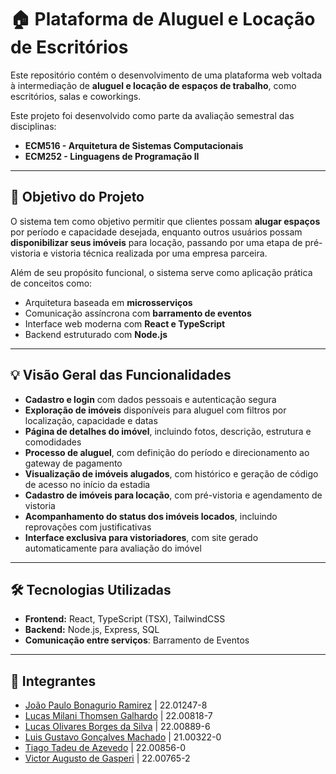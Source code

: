 # 🏠 Plataforma de Aluguel e Locação de Escritórios

Este repositório contém o desenvolvimento de uma plataforma web voltada à intermediação de **aluguel e locação de espaços de trabalho**, como escritórios, salas e coworkings.

Este projeto foi desenvolvido como parte da avaliação semestral das disciplinas:

- **ECM516 - Arquitetura de Sistemas Computacionais**
- **ECM252 - Linguagens de Programação II**

---

## 🎯 Objetivo do Projeto

O sistema tem como objetivo permitir que clientes possam **alugar espaços** por período e capacidade desejada, enquanto outros usuários possam **disponibilizar seus imóveis** para locação, passando por uma etapa de pré-vistoria e vistoria técnica realizada por uma empresa parceira.

Além de seu propósito funcional, o sistema serve como aplicação prática de conceitos como:

- Arquitetura baseada em **microsserviços**
- Comunicação assíncrona com **barramento de eventos**
- Interface web moderna com **React e TypeScript**
- Backend estruturado com **Node.js**

---

## 💡 Visão Geral das Funcionalidades

- **Cadastro e login** com dados pessoais e autenticação segura
- **Exploração de imóveis** disponíveis para aluguel com filtros por localização, capacidade e datas
- **Página de detalhes do imóvel**, incluindo fotos, descrição, estrutura e comodidades
- **Processo de aluguel**, com definição do período e direcionamento ao gateway de pagamento
- **Visualização de imóveis alugados**, com histórico e geração de código de acesso no início da estadia
- **Cadastro de imóveis para locação**, com pré-vistoria e agendamento de vistoria
- **Acompanhamento do status dos imóveis locados**, incluindo reprovações com justificativas
- **Interface exclusiva para vistoriadores**, com site gerado automaticamente para avaliação do imóvel

---

## 🛠️ Tecnologias Utilizadas

- **Frontend:** React, TypeScript (TSX), TailwindCSS
- **Backend:** Node.js, Express, SQL
- **Comunicação entre serviços**: Barramento de Eventos

---

## 🤝 Integrantes

- [João Paulo Bonagurio Ramirez](https://github.com/yJony)           | 22.01247-8
- [Lucas Milani Thomsen Galhardo](https://github.com/LucasKiller)    | 22.00818-7
- [Lucas Olivares Borges da Silva](https://github.com/lvcasolivares) | 22.00889-6
- [Luis Gustavo Gonçalves Machado](https://github.com/luisgmachado)  | 21.00322-0
- [Tiago Tadeu de Azevedo](https://github.com/tiagooazevedo)         | 22.00856-0
- [Victor Augusto de Gasperi](https://github.com/VictorGasperi)      | 22.00765-2
